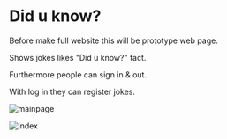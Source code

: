 # Did u know?

Before make full website this will be prototype web page.

Shows jokes likes "Did u know?" fact.

Furthermore people can sign in & out.

With log in they can register jokes.


![mainpage](https://user-images.githubusercontent.com/86471807/192817566-447aa883-ea47-47c9-9704-08aca1441790.jpg)

![index](https://user-images.githubusercontent.com/86471807/192817573-7273c78a-d5db-4cfe-bd59-e77149f24c9d.jpg)
